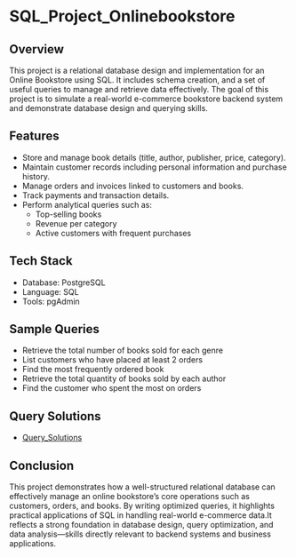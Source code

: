 # SQL_Project_Onlinebookstore

## Overview

This project is a relational database design and implementation for an Online Bookstore using SQL. It includes schema creation,  and a set of useful queries to manage and retrieve data effectively. The goal of this project is to simulate a real-world e-commerce bookstore backend system and demonstrate database design and querying skills.

## Features

- Store and manage book details (title, author, publisher, price, category).
- Maintain customer records including personal information and purchase history.
- Manage orders and invoices linked to customers and books.
- Track payments and transaction details.
- Perform analytical queries such as:
  - Top-selling books
  - Revenue per category
  - Active customers with frequent purchases

## Tech Stack
- Database: PostgreSQL
- Language: SQL
- Tools: pgAdmin

## Sample Queries
- Retrieve the total number of books sold for each genre
- List customers who have placed at least 2 orders
- Find the most frequently ordered book
- Retrieve the total quantity of books sold by each author
- Find the customer who spent the most on orders

## Query Solutions
- <a href="https://github.com/udayborana/SQL_Project_Onlinebookstore/blob/main/SQL-Project-Onlinebookstore-Solution.sql">Query_Solutions</a>

## Conclusion
This project demonstrates how a well-structured relational database can effectively manage an online bookstore’s core operations such as customers, orders, and books. By writing optimized queries, it highlights practical applications of SQL in handling real-world e-commerce data.It reflects a strong foundation in database design, query optimization, and data analysis—skills directly relevant to backend systems and business applications.
